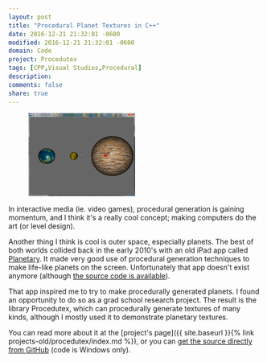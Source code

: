 ```yaml
---
layout: post
title: "Procedural Planet Textures in C++"
date: 2016-12-21 21:32:01 -0600
modified: 2016-12-21 21:32:01 -0600
domain: Code
project: Procedutex
tags: [CPP,Visual Studios,Procedural]
description:
comments: false
share: true
---
```


<figure>
    <a href="/_images/project-images/procedutex/demo_engine.png" target="_blank">
	   <img src="/_images/project-images/procedutex/demo_engine.png" alt="" width="50%" height="50%">
    </a>
</figure>

In interactive media (ie. video games), procedural generation is gaining momentum, and I think it's a really cool concept; making computers do the art (or level design).

Another thing I think is cool is outer space, especially planets. The best of both worlds collided back in the early 2010's with an old iPad app called [Planetary](http://planetary.bloom.io/). It made very good use of procedural generation techniques to make life-like planets on the screen. Unfortunately that app doesn't exist anymore (although [the source code is available](https://github.com/cooperhewitt/Planetary)).

That app inspired me to try to make procedurally generated planets. I found an opportunity to do so as a grad school research project. The result is the library Procedutex, which can procedurally generate textures of many kinds, although I mostly used it to demonstrate planetary textures.

You can read more about it at the [project's page]({{ site.baseurl }}{% link projects-old/procedutex/index.md %}), or you can [get the source directly from GitHub](https://github.com/JISyed/Procedutex) (code is Windows only).
